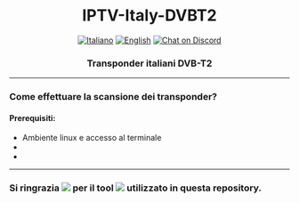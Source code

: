 <h1 align="center">IPTV-Italy-DVBT2</h1>

<p align="center">
  <a href="https://github.com/LelieL91/IPTV-Italy-DVBT2/blob/main/README.md">
    <img src="https://img.shields.io/badge/lang-it-blue.svg"
      alt="Italiano"></a>
  <a href="https://github.com/LelieL91/IPTV-Italy-DVBT2/blob/main/README.en.md">
    <img src="https://img.shields.io/badge/lang-en-red.svg"
      alt="English"></a>
  <a href="https://discord.gg/6hwgFZaVuT">
    <img src="https://img.shields.io/discord/726791153483120680?logo=discord&logoColor=white"
      alt="Chat on Discord"></a>
</p>

<h3 align="center">Transponder italiani DVB-T2</h3>

---
### Come effettuare la scansione dei transponder?
#### Prerequisiti:
- Ambiente linux e accesso al terminale
-
-

---
### Si ringrazia [![](https://img.shields.io/badge/stefantalpalaru-%23121011.svg?style=for-the-badge?style=flat-square&logo=github&logoColor=white)](https://github.com/stefantalpalaru) per il tool [![](https://img.shields.io/badge/w_scan2-%23121011.svg?style=for-the-badge?style=flat-square&logo=github&logoColor=white)](https://github.com/stefantalpalaru/w_scan2) utilizzato in questa repository.
